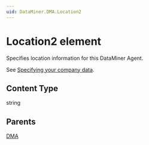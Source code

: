 ```yaml
---
uid: DataMiner.DMA.Location2
---
```


# Location2 element

Specifies location information for this DataMiner Agent.

See [Specifying your company data](xref:Specifying_your_company_data).

## Content Type

string

## Parents

[DMA](xref:DataMiner.DMA)
